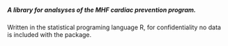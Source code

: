#####  A library for analsyses of the MHF cardiac prevention program.
Written in the statistical programing language R, for confidentiality no data is included with the package.


